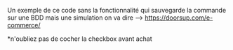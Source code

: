 Un exemple de ce code sans la fonctionnalité qui sauvegarde la commande sur une BDD mais une simulation on va dire 
--> https://doorsup.com/e-commerce/

*n'oubliez pas de cocher la checkbox avant achat
